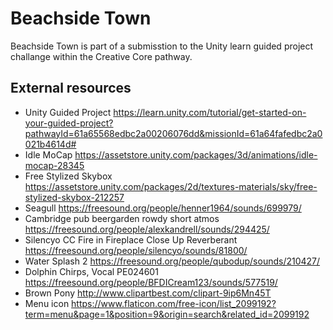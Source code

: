 # Beachside Town

Beachside Town is part of a submisstion to the Unity learn guided project challange within the Creative Core pathway.

## External resources
* Unity Guided Project <https://learn.unity.com/tutorial/get-started-on-your-guided-project?pathwayId=61a65568edbc2a00206076dd&missionId=61a64fafedbc2a0021b4614d#>
* Idle MoCap <https://assetstore.unity.com/packages/3d/animations/idle-mocap-28345>
* Free Stylized Skybox <https://assetstore.unity.com/packages/2d/textures-materials/sky/free-stylized-skybox-212257>
* Seagull <https://freesound.org/people/henner1964/sounds/699979/>
* Cambridge pub beergarden rowdy short atmos <https://freesound.org/people/alexkandrell/sounds/294425/>
* Silencyo CC Fire in Fireplace Close Up Reverberant <https://freesound.org/people/silencyo/sounds/81800/>
* Water Splash 2 <https://freesound.org/people/qubodup/sounds/210427/>
* Dolphin Chirps, Vocal PE024601 <https://freesound.org/people/BFDICream123/sounds/577519/>
* Brown Pony <http://www.clipartbest.com/clipart-9ip6Mn45T>
* Menu icon <https://www.flaticon.com/free-icon/list_2099192?term=menu&page=1&position=9&origin=search&related_id=2099192>
